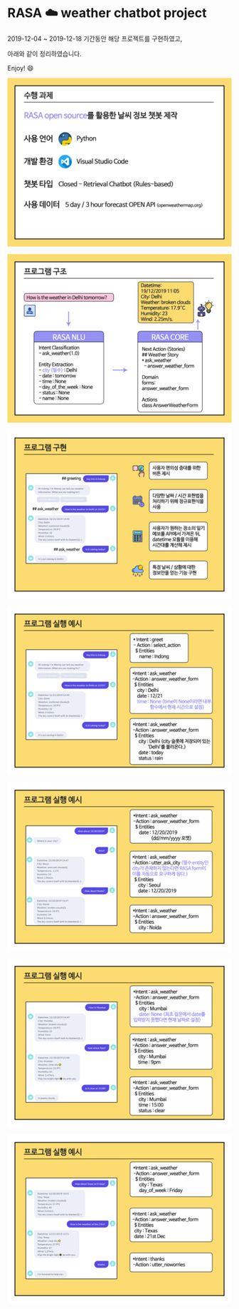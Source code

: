 # RASA :cloud: weather chatbot project

2019-12-04 ~ 2019-12-18 기간동안 해당 프로젝트를 구현하였고,

아래와 같이 정리하였습니다.

Enjoy! :smile:



![04](img/04.png)



![05](img/05.png)

![06](img/06.png)

![07](img/07.png)

![08](img/08.png)

![09](img/09.png)

![10](img/10.png)